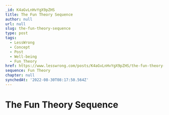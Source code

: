 ```yaml
---
_id: K4aGvLnHvYgX9pZHS
title: The Fun Theory Sequence
author: null
url: null
slug: the-fun-theory-sequence
type: post
tags:
  - LessWrong
  - Concept
  - Post
  - Well-being
  - Fun_Theory
href: https://www.lesswrong.com/posts/K4aGvLnHvYgX9pZHS/the-fun-theory-sequence
sequence: Fun Theory
chapter: null
synchedAt: '2022-08-30T08:17:50.564Z'
---
```


# The Fun Theory Sequence

